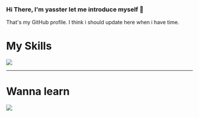 ### Hi There, I'm yasster let me introduce myself 👋

That's my GitHub profile. I think i should update here when i have time.

<h1>My Skills</h1>
<a href="https://skillicons.dev">
  <img src="https://skillicons.dev/icons?i=cs,php,html,css,mysql" />
</a>
<hr>
<h1>Wanna learn</h1>
<a href="https://skillicons.dev">
  <img src="https://skillicons.dev/icons?i=js,jquery,postgres,vim" />
</a>
